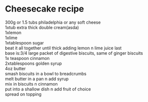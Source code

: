 # Cheesecake recipe

300g or 1.5 tubs philadelphia or any soft cheese  
1xtub extra thick double cream(asda)  
1xlemon  
1xlime  
1xtablespoon sugar  
beat it all together until thick adding lemon n lime juice last  
base is:3/4 large packet of digestive biscuits, same of ginger biscuits  
1x teaspoon cinnamon  
2xtablespoons golden syrup  
4oz butter  
smash biscuits in a bowl to breadcrumbs  
melt butter in a pan n add syrup  
mix in biscuits n cinnamon  
put into a shallow dish n add fruit of choice  
spread on topping  

